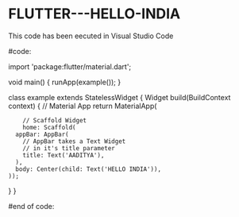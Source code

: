 # FLUTTER---HELLO-INDIA
This code has been eecuted in Visual Studio Code

#code:

import 'package:flutter/material.dart';

void main() {
  runApp(example());
}

class example extends StatelessWidget {
  Widget build(BuildContext context) {
    // Material App
    return MaterialApp(

        // Scaffold Widget
        home: Scaffold(
      appBar: AppBar(
        // AppBar takes a Text Widget
        // in it's title parameter
        title: Text('AADITYA'),
      ),
      body: Center(child: Text('HELLO INDIA')),
    ));
  }
}

#end of code:
